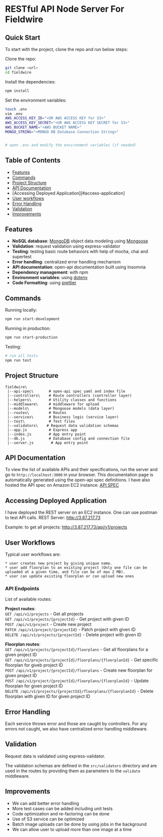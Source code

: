 # RESTful API Node Server For Fieldwire

## Quick Start

To start with the project, clone the repo and run below steps:

Clone the repo:

```bash
git clone <url>
cd fieldwire
```

Install the dependencies:

```bash
npm install
```

Set the environment variables:

```bash
touch .env
vim .env
AWS_ACCESS_KEY_ID="<UR AWS ACCESS KEY for S3>"
AWS_ACCESS_KEY_SECRET="<UR AWS ACCESS KEY SECRET for S3>"
AWS_BUCKET_NAME="<AWS BUCKET NAME>"
MONGO_STRING="<MONGO DB Database Connection String>"


# open .env and modify the environment variables (if needed)
```


## Table of Contents

- [Features](#features)
- [Commands](#commands)
- [Project Structure](#project-structure)
- [API Documentation](#api-documentation)
- [Accessing Deployed Application][#access-application]
- [User workflows](#user-workflows)
- [Error Handling](#error-handling)
- [Validation](#validation)
- [Improvements](#improvements)


## Features

- **NoSQL database**: [MongoDB](https://www.mongodb.com) object data modeling using [Mongoose](https://mongoosejs.com)
- **Validation**: request validation using express-validator
- **Testing**: testing basic route behaviors with help of mocha, chai and supertest
- **Error handling**: centralized error handling mechanism
- **API documentation**: open-api documentation built using Insomnia
- **Dependency management**: with npm
- **Environment variables**: using [dotenv](https://github.com/motdotla/dotenv)
- **Code Formatting**: using [prettier](https://prettier.io/docs/en/options.html)


## Commands

Running locally:

```bash
npm run start-development
```

Running in production:

```bash
npm run start-production
```

Testing:

```bash
# run all tests
npm run test

```


## Project Structure

```
fieldwire\
 |--api-spec\       # open-api spec yaml and index file
 |--controllers\    # Route controllers (controller layer)
 |--helpers\        # Utility classes and functions
 |--middleware\     # middleware for upload
 |--models\         # Mongoose models (data layer)
 |--routes\         # Routes
 |--services\       # Business logic (service layer)
 |--test\           # Test files
 |--validators\    # Request data validation schemas
 |--app.js          # Express app
 |--index.js        # App entry point
 |--db.js           # Database config and connection file
 |--server.js        # App entry point
```


## API Documentation

To view the list of available APIs and their specifications, run the server and go to `http://localhost:3000` in your browser. This documentation page is automatically generated using the open-api spec definitions. I have also hosted the API spec on Amazon EC2 instance: [API SPEC](http://3.87.217.73:8080/)

## Accessing Deployed Application

I have deployed the REST server on an EC2 instance. One can use postman to test API calls.
REST Server: http://3.87.217.73

Example: to get all projects: http://3.87.217.73/api/v1/projects

## User Workflows

Typical user workflows are:


```#bash
* user creates new project by giving unique name.
* user add floorplan to an existing project (Only one file can be uploaded at a given time, and file can be of max 2 MB).
* user can update existing floorplan or can upload new ones
```

### API Endpoints

List of available routes:

**Project routes**:\
`GET /api/v1/projects` - Get all projects\
`GET /api/v1/projects/{projectId}` - Get project with given ID\
`POST /api/v1/project` - Create new project\
`PATCH /api/v1/project/{projectId}` - Patch project with given ID\
`DELETE /api/v1/projects/{projectId}` - Delete project with given ID

**Floorplan routes**:\
`GET /api/v1/projects/{projectId}/floorplans` - Get all floorplans for a given project ID\
`GET /api/v1/projects/{projectId}/floorplans/{floorplanId}` - Get specific floorplan for giveb project ID\
`POST /api/v1/project/{projectId}/floorplans` - Create new floorplan for given project ID\
`POST /api/v1/project/{projectId}/floorplans/{floorplanId}` - Update floorplan for given project ID\
`DELETE /api/v1/projects/{projectId}/floorplans/{floorplanId}` - Delete floorplan with given ID for given project ID


## Error Handling

Each service throws error and those are caught by controllers. For any errors not caught, we also have centralized error handling middleware.



## Validation

Request data is validated using express-validator.

The validation schemas are defined in the `src/validators` directory and are used in the routes by providing them as parameters to the `validate` middleware.


## Improvements

  * We can add better error handling
  * More test cases can be added including unit tests
  * Code optimization and re-factoring can be done
  * Use of S3 service can be optimized
  * Batch image uploads can be done by using jobs in the background
  * We can allow user to upload more than one image at a time
